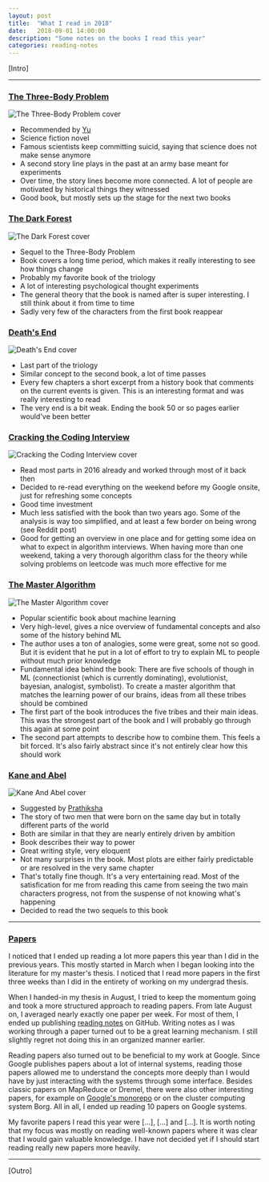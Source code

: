 ```yaml
---
layout: post
title:  "What I read in 2018"
date:   2018-09-01 14:00:00
description: "Some notes on the books I read this year"
categories: reading-notes
---
```


[Intro]

---

### [The Three-Body Problem](https://www.amazon.com/Three-Body-Problem-Cixin-Liu/dp/0765382032/)

![The Three-Body Problem cover](/assets/posts/books-2018/three-body.jpg)

- Recommended by [Yu](https://dorianhe.github.io)
- Science fiction novel
- Famous scientists keep committing suicid, saying that science does not make sense anymore
- A second story line plays in the past at an army base meant for experiments
- Over time, the story lines become more connected. A lot of people are motivated by historical things they witnessed
- Good book, but mostly sets up the stage for the next two books

### [The Dark Forest](https://www.amazon.com/Dark-Forest-Remembrance-Earths-Past/dp/0765386690/)

![The Dark Forest cover](/assets/posts/books-2018/dark-forest.jpg)

- Sequel to the Three-Body Problem
- Book covers a long time period, which makes it really interesting to see how things change
- Probably my favorite book of the triology
- A lot of interesting psychological thought experiments
- The general theory that the book is named after is super interesting. I still think about it from time to time
- Sadly very few of the characters from the first book reappear

### [Death's End](https://www.amazon.com/Deaths-End-Remembrance-Earths-Past/dp/0765386631/)

![Death's End cover](/assets/posts/books-2018/deaths-end.jpg)

- Last part of the triology
- Similar concept to the second book, a lot of time passes
- Every few chapters a short excerpt from a history book that comments on the current events is given. This is an interesting format and was really interesting to read
- The very end is a bit weak. Ending the book 50 or so pages earlier would've been better

### [Cracking the Coding Interview](https://www.amazon.com/Cracking-Coding-Interview-Programming-Questions/dp/0984782850/)

![Cracking the Coding Interview cover](/assets/posts/books-2018/ctci.jpg)

- Read most parts in 2016 already and worked through most of it back then
- Decided to re-read everything on the weekend before my Google onsite, just for refreshing some concepts
- Good time investment
- Much less satisfied with the book than two years ago. Some of the analysis is way too simplified, and at least a few border on being wrong (see Reddit post)
- Good for getting an overview in one place and for getting some idea on what to expect in algorithm interviews. When having more than one weekend, taking a very thorough algorithm class for the theory while solving problems on leetcode was much more effective for me

### [The Master Algorithm](https://www.amazon.com/Master-Algorithm-Ultimate-Learning-Machine/dp/0465094279/)

![The Master Algorithm cover](/assets/posts/books-2018/master-algorithm.jpg)

- Popular scientific book about machine learning
- Very high-level, gives a nice overview of fundamental concepts and also some of the history behind ML
- The author uses a ton of analogies, some were great, some not so good. But it is evident that he put in a lot of effort to try to explain ML to people without much prior knowledge
- Fundamental idea behind the book: There are five schools of though in ML (connectionist (which is currently dominating), evolutionist, bayesian, analogist, symbolist). To create a master algorithm that matches the learning power of our brains, ideas from all these tribes should be combined
- The first part of the book introduces the five tribes and their main ideas. This was the strongest part of the book and I will probably go through this again at some point
- The second part attempts to describe how to combine them. This feels a bit forced. It's also fairly abstract since it's not entirely clear how this should work

### [Kane and Abel](https://www.amazon.com/Kane-Abel-Jeffrey-Archer/dp/0312942729/)

![Kane And Abel cover](/assets/posts/books-2018/kane-and-abel.jpg)

- Suggested by [Prathiksha](https://twitter.com/prathiksha0105)
- The story of two men that were born on the same day but in totally different parts of the world
- Both are similar in that they are nearly entirely driven by ambition
- Book describes their way to power
- Great writing style, very eloquent
- Not many surprises in the book. Most plots are either fairly predictable or are resolved in the very same chapter
- That's totally fine though. It's a very entertaining read. Most of the satisfication for me from reading this came from seeing the two main characters progress, not from the suspense of not knowing what's happening
- Decided to read the two sequels to this book

---

### [Papers](https://github.com/florian/reading-notes/tree/master/papers)

I noticed that I ended up reading a lot more papers this year than I did in the previous years.
This mostly started in March when I began looking into the literature for my master's thesis.
I noticed that I read more papers in the first three weeks than I did in the entirety of working on my undergrad thesis.

When I handed-in my thesis in August, I tried to keep the momentum going and took a more structured approach to reading papers.
From late August on, I averaged nearly exactly one paper per week.
For most of them, I ended up publishing [reading notes](https://github.com/florian/reading-notes/tree/master/papers) on GitHub.
Writing notes as I was working through a paper turned out to be a great learning mechanism.
I still slightly regret not doing this in an organized manner earlier.

Reading papers also turned out to be beneficial to my work at Google.
Since Google publishes papers about a lot of internal systems, reading those papers allowed me to understand the concepts more deeply than I would have by just interacting with the systems through some interface.
Besides classic papers on MapReduce or Dremel, there were also other interesting papers, for example on [Google's monorepo](https://github.com/florian/reading-notes/blob/master/papers/3_Why_Google_Stores_Billions_of_Lines_of_Code_in_a_Single_Repository.md) or on the cluster computing system Borg.
All in all, I ended up reading 10 papers on Google systems.

My favorite papers I read this year were [...], [...] and [...].
It is worth noting that my focus was mostly on reading well-known papers where it was clear that I would gain valuable knowledge.
I have not decided yet if I should start reading really new papers more heavily.

---

[Outro]
